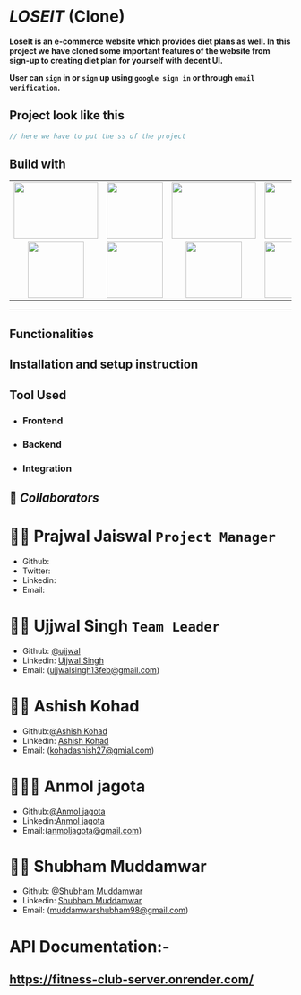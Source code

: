 # _LOSEIT_ (Clone)


**LoseIt is an e-commerce website which provides diet plans as well. In this project we have cloned some important features of the website from sign-up to creating diet plan for yourself with decent UI.**

**User can `sign` in or `sign` up using `google sign in` or through `email verification`.**

## Project look like this

```javascript
// here we have to put the ss of the project
```

## Build with

<table  align=center>
  <tr>
 <td align=center> <img src="https://upload.wikimedia.org/wikipedia/commons/thumb/d/d9/Node.js_logo.svg/1280px-Node.js_logo.svg.png"  height=100   width=150 ></td>
     <td align=center> <img src="https://upload.wikimedia.org/wikipedia/commons/thumb/a/a7/React-icon.svg/1280px-React-icon.svg.png" height=100   ></td>
    <td align=center> <img src="https://upload.wikimedia.org/wikipedia/commons/4/49/Redux.png"  height=100   width=150 ></td>
     <td align=center> <img src="https://img.icons8.com/nolan/64/wikipedia.png"  height=100  ></td>
  </tr><tr><td align=center>  <img src="https://img.icons8.com/color/48/null/chakra-ui.png"   width=100  ></td>
   <td align=center> <img src="https://upload.wikimedia.org/wikipedia/commons/thumb/b/b2/Bootstrap_logo.svg/768px-Bootstrap_logo.svg.png"  height=100    ></td>
  <td align=center> <img src="https://git-scm.com/images/logos/downloads/Git-Icon-1788C.png"  height=100  ></td>
  <td align=center> <img src="https://img.icons8.com/plasticine/100/null/github.png"  height=100  ></td>
  </tr>

</table>

<hr/>

## Functionalities

## Installation and setup instruction

## Tool Used

- ### **Frontend**
- ### **Backend**

- ### **Integration**

## 🤝 **_Collaborators_**

# 🧔🏻 **Prajwal Jaiswal** `Project Manager`

- Github:
- Twitter:
- Linkedin:
- Email:

# 👨🏻 **Ujjwal Singh** `Team Leader`

- Github: [@ujjwal](https://github.com/ujjwalsingh13feb)
- Linkedin: [Ujjwal Singh](www.linkedin.com/in/ujjwalsingh13feb)
- Email: (ujjwalsingh13feb@gmail.com)

# 🧑🏻 **Ashish Kohad**

- Github:[@Ashish Kohad](https://github.com/AshishKohad27)
- Linkedin: [Ashish Kohad](https://www.linkedin.com/in/ashish-kohad27/)
- Email: (kohadashish27@gmial.com)

# 👱🏻‍♂️ **Anmol jagota**

- Github:[@Anmol jagota](https://github.com/Anmoljagota)
- Linkedin:[Anmol jagota](www.linkedin.com/in/anmol-jagota-69a861192)
- Email:(anmoljagota@gmail.com)

# 🧑🏻 **Shubham Muddamwar**

- Github: [@Shubham Muddamwar](https://github.com/Shubham18598)
- Linkedin: [Shubham Muddamwar](https://www.linkedin.com/in/shubham-muddamwar/)
- Email: (muddamwarshubham98@gmail.com)


# API Documentation:- 
## https://fitness-club-server.onrender.com/





















